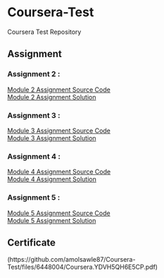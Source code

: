 # Coursera-Test
Coursera Test Repository

<h2> Assignment </h2>


<h3>Assignment 2 :</h3>
<div>
  <a href="https://github.com/amolsawle87/Coursera-Test/tree/main/Assignments/mod2_sol">Module 2 Assignment Source Code </a>
</div>
<a href="https://amolsawle87.github.io/Coursera-Test/Assignments/mod2_sol/index.html">Module 2 Assignment Solution </a>


<h3>Assignment 3 : </h3>
<div>
<a href="https://github.com/amolsawle87/Coursera-Test/tree/main/Assignments/mod3_sol">Module 3 Assignment Source Code </a>
</div>
<a href="https://amolsawle87.github.io/Coursera-Test/Assignments/mod3_sol/index.html">Module 3 Assignment Solution </a>


<h3>Assignment 4 : </h3>
<div>
<a href="https://github.com/amolsawle87/Coursera-Test/tree/main/Assignments/mod4_sol">Module 4 Assignment Source Code </a>
</div>
<div>
<a href="https://amolsawle87.github.io/Coursera-Test/Assignments/mod4_sol/index.html">Module 4 Assignment Solution </a>
</div>


<h3>Assignment 5 :</h3>
<div>
<a href="https://github.com/amolsawle87/Coursera-Test/tree/main/Assignments/mod5_sol">Module 5 Assignment Source Code </a>
</div>
<div>
<a href="https://amolsawle87.github.io/Coursera-Test/Assignments/mod5_sol/index.html">Module 5 Assignment Solution </a>
</div>

<h2> Certificate </h2>
(https://github.com/amolsawle87/Coursera-Test/files/6448004/Coursera.YDVH5QH6E5CP.pdf)







